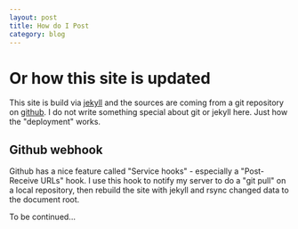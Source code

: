 ```yaml
---
layout: post
title: How do I Post
category: blog 
---
```


# Or how this site is updated

This site is build via [jekyll](https://github.com/mojombo/jekyll)
and the sources are coming from a git repository on
[github](http://github.com). I do
not write something special about git or jekyll here. Just how the
"deployment" works.

## Github webhook
Github has a nice feature called "Service hooks" - especially a
"Post-Receive URLs" hook. I use this hook to notify my server to
do a "git pull" on a local repository, then rebuild the site with
jekyll and rsync changed data to the document root.

To be continued...
